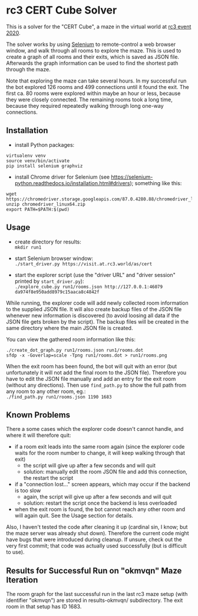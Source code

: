 # rc3 CERT Cube Solver

This is a solver for the "CERT Cube", a maze in the virtual world at [rc3 event 2020](https://events.ccc.de/2020/09/04/rc3-remote-chaos-experience/).

The solver works by using [Selenium](https://www.selenium.dev/) to remote-control a web browser window, and walk through all rooms to explore the maze.
This is used to create a graph of all rooms and their exits, which is saved as JSON file.
Afterwards the graph information can be used to find the shortest path through the maze.

Note that exploring the maze can take several hours.
In my successful run the bot explored 126 rooms and 499 connections until it found the exit.
The first ca. 80 rooms were explored within maybe an hour or less, because they were closely connected.
The remaining rooms took a long time, because they required repeatedly walking through long one-way connections.


## Installation
- install Python packages:
```
virtualenv venv
source venv/bin/activate
pip install selenium graphviz
```

- install Chrome driver for Selenium (see https://selenium-python.readthedocs.io/installation.html#drivers); something like this:
```
wget https://chromedriver.storage.googleapis.com/87.0.4280.88/chromedriver_linux64.zip
unzip chromedriver_linux64.zip
export PATH=$PATH:$(pwd)
```


## Usage

- create directory for results:  
`mkdir run1`

- start Selenium browser window:  
`./start_driver.py https://visit.at.rc3.world/as/cert`

- start the explorer script (use the "driver URL" and "driver session" printed by `start_driver.py`):  
`./explore_cube.py run1/rooms.json http://127.0.0.1:46079 da974f8e950add8979c15aaca8c4842f`

While running, the explorer code will add newly collected room information to the supplied JSON file.
It will also create backup files of the JSON file whenever new information is discovered (to avoid loosing all data if the JSON file gets broken by the script).
The backup files will be created in the same directory where the main JSON file is created.

You can view the gathered room information like this:  
```
./create_dot_graph.py run1/rooms.json run1/rooms.dot
sfdp -x -Goverlap=scale -Tpng run1/rooms.dot > run1/rooms.png
```

When the exit room has been found, the bot will quit with an error (but unfortunately it will not add the final room to the JSON file).
Therefore you have to edit the JSON file manually and add an entry for the exit room (without any directions).
Then use `find_path.py` to show the full path from any room to any other room, eg.:  
`./find_path.py run1/rooms.json 1190 1683`


## Known Problems
There a some cases which the explorer code doesn't cannot handle, and where it will therefore quit:
- if a room exit leads into the same room again (since the explorer code waits for the room number to change, it will keep walking through that exit)
    - the script will give up after a few seconds and will quit
    - solution: manually edit the room JSON file and add this connection, the restart the script
- if a "connection lost..." screen appears, which may occur if the backend is too slow
    - again, the script will give up after a few seconds and will quit
    - solution: restart the script once the backend is less overloaded
- when the exit room is found, the bot cannot reach any other room and will again quit. See the Usage section for details.

Also, I haven't tested the code after cleaning it up (cardinal sin, I know; but the maze server was already shut down).
Therefore the current code might have bugs that were introduced during cleanup.
If unsure, check out the very first commit; that code was actually used successfully (but is difficult to use).


## Results for Successful Run on "okmvqn" Maze Iteration
The room graph for the last successful run in the last rc3 maze setup (with identifier "okmvqn") are stored in results-okmvqn/ subdirectory.
The exit room in that setup has ID 1683.
